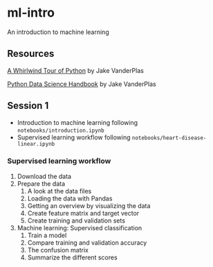 # ml-intro
An introduction to machine learning

## Resources
[A Whirlwind Tour of Python](https://jakevdp.github.io/WhirlwindTourOfPython/) by Jake VanderPlas

[Python Data Science Handbook](https://jakevdp.github.io/PythonDataScienceHandbook/) by Jake VanderPlas

## Session 1
- Introduction to machine learning following `notebooks/introduction.ipynb`
- Supervised learning workflow following `notebooks/heart-disease-linear.ipynb`

### Supervised learning workflow
1. Download the data
1. Prepare the data
    1. A look at the data files
    1. Loading the data with Pandas
    1. Getting an overview by visualizing the data
    1. Create feature matrix and target vector
    1. Create training and validation sets
1. Machine learning: Supervised classification  
    1. Train a model
    1. Compare training and validation accuracy
    1. The confusion matrix
    1. Summarize the different scores
